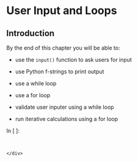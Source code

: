 
# User Input and Loops
## Introduction
By the end of this chapter you will be able to:

 * use the ```input()``` function to ask users for input
 
 * use Python f-strings to print output
 
 * use a while loop
 
 * use a for loop
 
 * validate user inputer using a while loop
 
 * run iterative calculations using a for loop
<div class="cell border-box-sizing code_cell rendered">
<div class="input">
<div class="prompt input_prompt">In&nbsp;[&nbsp;]:</div>
<div class="inner_cell">
    <div class="input_area">
<div class=" highlight hl-ipython3"><pre><span></span> 
</pre></div>

    </div>
</div>
</div>

</div>
 

